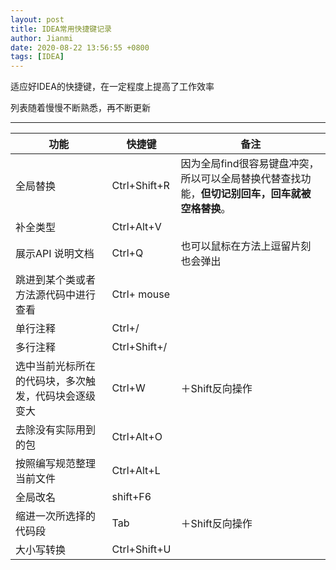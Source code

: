 ```yaml
---
layout: post
title: IDEA常用快捷键记录
author: Jianmi
date: 2020-08-22 13:56:55 +0800
tags: [IDEA]
---
```


适应好IDEA的快捷键，在一定程度上提高了工作效率

列表随着慢慢不断熟悉，再不断更新

----


| 功能                                                 | 快捷键       | 备注                                                         |
| ---------------------------------------------------- | ------------ | ------------------------------------------------------------ |
| 全局替换                                             | Ctrl+Shift+R | 因为全局find很容易键盘冲突，所以可以全局替换代替查找功能，**但切记别回车，回车就被空格替换**。 |
| 补全类型                                             | Ctrl+Alt+V   |                                                              |
| 展示API 说明文档                                     | Ctrl+Q       | 也可以鼠标在方法上逗留片刻也会弹出                           |
| 跳进到某个类或者方法源代码中进行查看                 | Ctrl+ mouse  |                                                              |
| 单行注释                                             | Ctrl+/       |                                                              |
| 多行注释                                             | Ctrl+Shift+/ |                                                              |
| 选中当前光标所在的代码块，多次触发，代码块会逐级变大 | Ctrl+W       | ＋Shift反向操作                                              |
| 去除没有实际用到的包                                 | Ctrl+Alt+O   |                                                              |
| 按照编写规范整理当前文件                             | Ctrl+Alt+L   |                                                              |
| 全局改名                                             | shift+F6     |                                                              |
| 缩进一次所选择的代码段                               | Tab          | ＋Shift反向操作                                              |
| 大小写转换                                           | Ctrl+Shift+U |                                                              |

